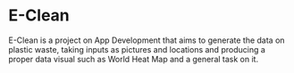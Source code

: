 # E-Clean
E-Clean is a project on App Development that aims to generate the data on plastic waste, taking inputs as pictures and locations and producing a proper data visual such as World Heat Map and a general task on it. 
